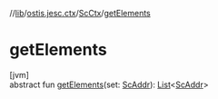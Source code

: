 //[lib](../../../index.md)/[ostis.jesc.ctx](../index.md)/[ScCtx](index.md)/[getElements](get-elements.md)

# getElements

[jvm]\
abstract fun [getElements](get-elements.md)(set: [ScAddr](../../ostis.jesc.client.model.addr/-sc-addr/index.md)): [List](https://kotlinlang.org/api/latest/jvm/stdlib/kotlin.collections/-list/index.html)&lt;[ScAddr](../../ostis.jesc.client.model.addr/-sc-addr/index.md)&gt;
